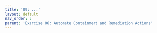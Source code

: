 ```yaml
---
title: '09: ...'
layout: default
nav_order: 2
parent: 'Exercise 06: Automate Containment and Remediation Actions'
---
```

